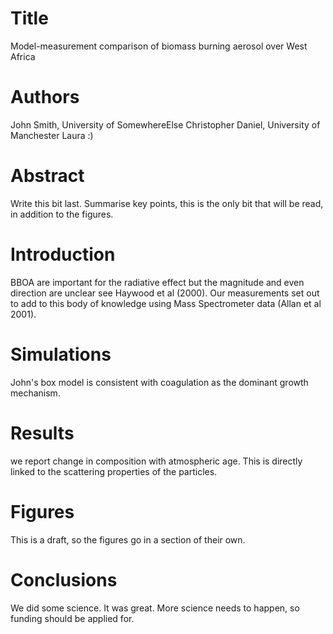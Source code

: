 # Title
Model-measurement comparison of biomass burning aerosol
over West Africa

# Authors
John Smith, University of SomewhereElse
Christopher Daniel, University of Manchester
Laura :)

# Abstract
Write this bit last.
Summarise key points, this is the only bit that will
be read, in addition to the figures.

# Introduction
BBOA are important for the radiative effect
but the magnitude and even direction are unclear
see Haywood et al (2000).
Our measurements set out to add to this
body of knowledge using Mass Spectrometer data
(Allan et al 2001).

# Simulations
John's box model is consistent with coagulation
as the dominant growth mechanism.

# Results
we report change in composition with atmospheric age.
This is directly linked to the scattering properties
of the particles.

# Figures
This is a draft, so the figures go in a section of their own.

# Conclusions
We did some science. It was great. More science needs to 
happen, so funding should be applied for.


